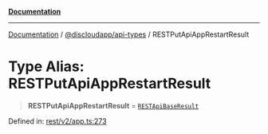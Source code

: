 [**Documentation**](../../../README.md)

***

[Documentation](../../../packages.md) / [@discloudapp/api-types](../README.md) / RESTPutApiAppRestartResult

# Type Alias: RESTPutApiAppRestartResult

> **RESTPutApiAppRestartResult** = [`RESTApiBaseResult`](../interfaces/RESTApiBaseResult.md)

Defined in: [rest/v2/app.ts:273](https://github.com/discloud/discloud.app/blob/ff86a7704bdfa4b9011141068419f0a48ab50b8b/packages/api-types/rest/v2/app.ts#L273)
